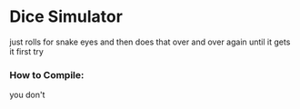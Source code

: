 # Dice Simulator
just rolls for snake eyes and then does that over and over again until it gets it first try

### How to Compile:
you don't
